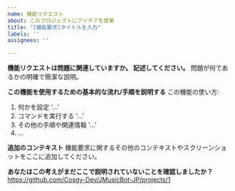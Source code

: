 ```yaml
---
name: 機能リクエスト
about: このプロジェクトにアイデアを提案
title: "[機能要求]タイトルを入力"
labels: ''
assignees: ''

---
```


**機能リクエストは問題に関連していますか。 記述してください。**
問題が何であるかの明確で簡潔な説明。

**この機能を使用するための基本的な流れ/手順を説明する**
この機能の使い方:
1. 何かを設定 '...'
2. コマンドを実行する '...'
3. その他の手順や関連情報 '...'
4. ...

**追加のコンテキスト**
機能要求に関するその他のコンテキストやスクリーンショットをここに追加してください。

**あなたはこの考えがまだここで説明されていないことを確認しましたか？**
https://github.com/Cosgy-Dev/JMusicBot-JP/projects/1
